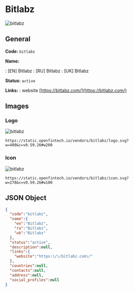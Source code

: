 
# Bitlabz 
![bitlabz](https://static.openfintech.io/vendors/bitlabz/logo.svg?w=400&c=v0.59.26#w200)  

## General 
 
**Code:** `bitlabz` 
 
**Name:** 
 
:	[EN] Bitlabz 
:	[RU] Bitlabz 
:	[UK] Bitlabz 
 
**Status:** `active` 
 
**Links:** 
: website [https://bitlabz.com/](https://bitlabz.com/) 
 

## Images 

### Logo 
 
![bitlabz](https://static.openfintech.io/vendors/bitlabz/logo.svg?w=400&c=v0.59.26#w200)  

```
https://static.openfintech.io/vendors/bitlabz/logo.svg?w=400&c=v0.59.26#w200
```  

### Icon 
 
![bitlabz](https://static.openfintech.io/vendors/bitlabz/icon.svg?w=278&c=v0.59.26#w100)  

```
https://static.openfintech.io/vendors/bitlabz/icon.svg?w=278&c=v0.59.26#w100
```  

## JSON Object 

```json
{
  "code":"bitlabz",
  "name":{
    "en":"Bitlabz",
    "ru":"Bitlabz",
    "uk":"Bitlabz"
  },
  "status":"active",
  "description":null,
  "links":{
    "website":"https:\/\/bitlabz.com\/"
  },
  "countries":null,
  "contacts":null,
  "address":null,
  "social_profiles":null
}
```  
